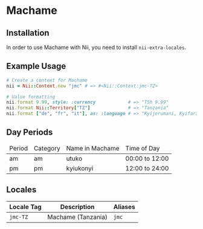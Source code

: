 <!-- This file has been generated. Source: languages/_template.md.erb -->

# Machame

## Installation

In order to use Machame with Nii, you need to install `nii-extra-locales`.

## Example Usage

``` ruby
# Create a context for Machame
nii = Nii::Context.new "jmc" # => #<Nii::Context:jmc-TZ>

# Value formatting
nii.format 9.99, style: :currency            # => "TSh 9.99"
nii.format Nii::Territory["TZ"]              # => "Tanzania"
nii.format ["de", "fr", "it"], as: :language # => "Kyijerumani, Kyifaransa, Kyiitaliano"
```

## Day Periods


<table>
  <thead>
    <tr>
      <td>Period</td>
      <td>Category</td>
      <td>Name in Machame</td>
      <td>Time of Day</td>
    </tr>
  </thead>
  <tbody>
    <tr>
      <td>am</td>
      <td>am</td>
      <td>utuko</td>
      <td>00:00 to 12:00</td>
    </tr>
    <tr>
      <td>pm</td>
      <td>pm</td>
      <td>kyiukonyi</td>
      <td>12:00 to 24:00</td>
    </tr>
  </tbody>
</table>



## Locales

<table>
  <thead>
    <tr>
      <th>Locale Tag</th>
      <th>Description</th>
      <th>Aliases</th>
    </tr>
  </thead>
  <tbody>
    <tr>
      <td><code>jmc-TZ</code></td>
      <td>Machame (Tanzania)</td>
      <td><code>jmc</code></td>
    </tr>
  </tbody>
</table>

